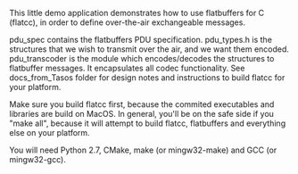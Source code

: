 This little demo application demonstrates how to use flatbuffers for C (flatcc), in order to define over-the-air exchangeable messages.

pdu_spec contains the flatbuffers PDU specification.
pdu_types.h is the structures that we wish to transmit over the air, and we want them encoded.
pdu_transcoder is the module which encodes/decodes the structures to flatbuffer messages. It encapsulates all codec functionality.
See docs_from_Tasos folder for design notes and instructions to build flatcc for your platform.

Make sure you build flatcc first, because the commited executables and libraries are build on MacOS. In general, you'll be on the safe side if you "make all", because it will attempt to build flatcc, flatbuffers and everything else on your platform. 

You will need Python 2.7, CMake, make (or mingw32-make) and GCC (or mingw32-gcc).
